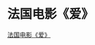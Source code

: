 # 法国电影《爱》

[法国电影《爱》](%E6%B3%95%E5%9B%BD%E7%94%B5%E5%BD%B1%E3%80%8A%E7%88%B1%E3%80%8B%204760614cf7ca41a6af739a8dc47ca98c/%E6%B3%95%E5%9B%BD%E7%94%B5%E5%BD%B1%E3%80%8A%E7%88%B1%E3%80%8B%2000fe4a12f358409fb9c0a1d2057b17f0.md)